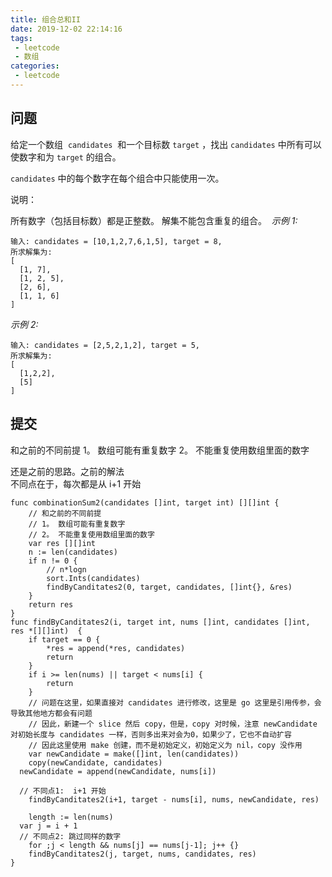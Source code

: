 ```yaml
---
title: 组合总和II
date: 2019-12-02 22:14:16
tags:
 - leetcode
 - 数组
categories: 
 - leetcode
---
```


## 问题
给定一个数组  `candidates`  和一个目标数 `target` ，找出 `candidates` 中所有可以使数字和为 `target` 的组合。

`candidates` 中的每个数字在每个组合中只能使用一次。

说明：

所有数字（包括目标数）都是正整数。
解集不能包含重复的组合。 
*示例 1:*
```
输入: candidates = [10,1,2,7,6,1,5], target = 8,
所求解集为:
[
  [1, 7],
  [1, 2, 5],
  [2, 6],
  [1, 1, 6]
]
```
*示例 2:*
```
输入: candidates = [2,5,2,1,2], target = 5,
所求解集为:
[
  [1,2,2],
  [5]
]
```

## 提交 
和之前的不同前提
1。 数组可能有重复数字
2。 不能重复使用数组里面的数字

还是之前的思路。之前的解法  
不同点在于，每次都是从 i+1 开始

```golang
func combinationSum2(candidates []int, target int) [][]int {
	// 和之前的不同前提
	// 1。 数组可能有重复数字
	// 2。 不能重复使用数组里面的数字
	var res [][]int
	n := len(candidates)
	if n != 0 {
		// n*logn
		sort.Ints(candidates)
		findByCanditates2(0, target, candidates, []int{}, &res)
	}
	return res
}
func findByCanditates2(i, target int, nums []int, candidates []int, res *[][]int)  {
	if target == 0 {
		*res = append(*res, candidates)
		return
	}
	if i >= len(nums) || target < nums[i] {
		return
	}
	// 问题在这里，如果直接对 candidates 进行修改，这里是 go 这里是引用传参，会导致其他地方都会有问题
	// 因此，新建一个 slice 然后 copy，但是，copy 对时候，注意 newCandidate 对初始长度与 candidates 一样，否则多出来对会为0，如果少了，它也不自动扩容
	// 因此这里使用 make 创建，而不是初始定义，初始定义为 nil，copy 没作用
	var newCandidate = make([]int, len(candidates))
	copy(newCandidate, candidates)
  newCandidate = append(newCandidate, nums[i])
  
  // 不同点1:  i+1 开始
	findByCanditates2(i+1, target - nums[i], nums, newCandidate, res)

	length := len(nums)
  var j = i + 1
  // 不同点2: 跳过同样的数字
	for ;j < length && nums[j] == nums[j-1]; j++ {}
	findByCanditates2(j, target, nums, candidates, res)
}
```
